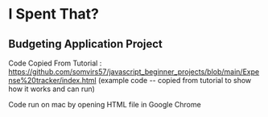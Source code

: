 # I Spent That?

## Budgeting Application Project 
Code Copied From Tutorial : https://github.com/somvirs57/javascript_beginner_projects/blob/main/Expense%20tracker/index.html 
(example code -- copied from tutorial to show how it works and can run)

Code run on mac by opening HTML file in Google Chrome